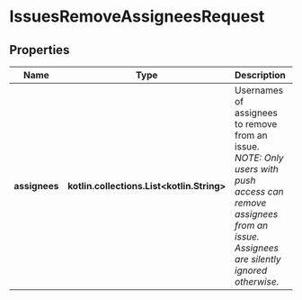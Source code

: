 
# IssuesRemoveAssigneesRequest

## Properties
Name | Type | Description | Notes
------------ | ------------- | ------------- | -------------
**assignees** | **kotlin.collections.List&lt;kotlin.String&gt;** | Usernames of assignees to remove from an issue. _NOTE: Only users with push access can remove assignees from an issue. Assignees are silently ignored otherwise._ |  [optional]



